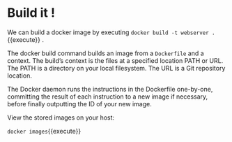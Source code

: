 # Build it !

We can build a docker image by executing `docker build -t webserver .`{{execute}} .

The docker build command builds an image from a `Dockerfile` and a context. The build’s context is the files at a specified location PATH or URL. The PATH is a directory on your local filesystem. The URL is a Git repository location.

The Docker daemon runs the instructions in the Dockerfile one-by-one, committing the result of each instruction to a new image if necessary, before finally outputting the ID of your new image.

View the stored images on your host:

`docker images`{{execute}}